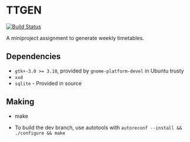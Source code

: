 # TTGEN #

<!---- After fighting with Travis CI for a long time and getting it to install
from trusty repos ---->
[![Build Status](https://travis-ci.org/gauravjuvekar/ttgen.svg?branch=master)](https://travis-ci.org/gauravjuvekar/ttgen)

A miniproject assignment to generate weekly timetables.

## Dependencies ##

- `gtk+-3.0 >= 3.10`, provided by `gnome-platform-devel` in Ubuntu trusty
- `xxd`
- `sqlite` - Provided in source

## Making ##

- make

- To build the dev branch, use autotools with
  `autoreconf --install && ./configure && make`
